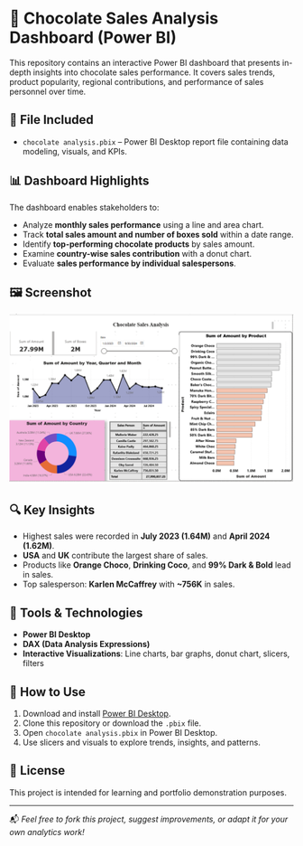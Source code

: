 # 🍫 Chocolate Sales Analysis Dashboard (Power BI)

This repository contains an interactive Power BI dashboard that presents in-depth insights into chocolate sales performance. It covers sales trends, product popularity, regional contributions, and performance of sales personnel over time.

## 📁 File Included

- `chocolate analysis.pbix` – Power BI Desktop report file containing data modeling, visuals, and KPIs.

## 📊 Dashboard Highlights

The dashboard enables stakeholders to:

- Analyze **monthly sales performance** using a line and area chart.
- Track **total sales amount and number of boxes sold** within a date range.
- Identify **top-performing chocolate products** by sales amount.
- Examine **country-wise sales contribution** with a donut chart.
- Evaluate **sales performance by individual salespersons**.

## 🖼️ Screenshot

![Chocolate Sales Analysis Dashboard](./Screenshot%202025-07-22%20164210.png)

## 🔍 Key Insights

- Highest sales were recorded in **July 2023 (1.64M)** and **April 2024 (1.62M)**.
- **USA** and **UK** contribute the largest share of sales.
- Products like **Orange Choco**, **Drinking Coco**, and **99% Dark & Bold** lead in sales.
- Top salesperson: **Karlen McCaffrey** with **~756K** in sales.

## 📌 Tools & Technologies

- **Power BI Desktop**
- **DAX (Data Analysis Expressions)**
- **Interactive Visualizations**: Line charts, bar graphs, donut chart, slicers, filters

## 🚀 How to Use

1. Download and install [Power BI Desktop](https://powerbi.microsoft.com/desktop/).
2. Clone this repository or download the `.pbix` file.
3. Open `chocolate analysis.pbix` in Power BI Desktop.
4. Use slicers and visuals to explore trends, insights, and patterns.

## 📝 License

This project is intended for learning and portfolio demonstration purposes.

---

📬 *Feel free to fork this project, suggest improvements, or adapt it for your own analytics work!*
